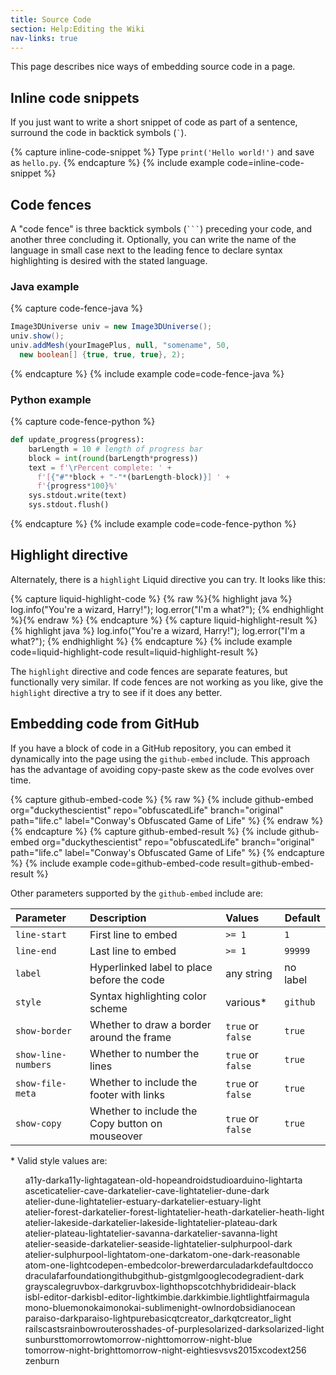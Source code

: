 ```yaml
---
title: Source Code
section: Help:Editing the Wiki
nav-links: true
---
```


This page describes nice ways of embedding source code in a page.

## Inline code snippets

If you just want to write a short snippet of code as part of a sentence,
surround the code in backtick symbols (<code>`</code>).

{% capture inline-code-snippet %}
Type `print('Hello world!')` and save as `hello.py`.
{% endcapture %}
{% include example code=inline-code-snippet %}

## Code fences

A "code fence" is three backtick symbols (<code>```</code>) preceding your
code, and another three concluding it. Optionally, you can write the name of
the language in small case next to the leading fence to declare syntax
highlighting is desired with the stated language.

### Java example

{% capture code-fence-java %}
```java
Image3DUniverse univ = new Image3DUniverse();
univ.show();
univ.addMesh(yourImagePlus, null, "somename", 50,
  new boolean[] {true, true, true}, 2);
```
{% endcapture %}
{% include example code=code-fence-java %}

### Python example

{% capture code-fence-python %}
```python
def update_progress(progress):
    barLength = 10 # length of progress bar
    block = int(round(barLength*progress))
    text = f'\rPercent complete: ' +
      f'[{"#"*block + "-"*(barLength-block)}] ' +
      f'{progress*100}%'
    sys.stdout.write(text)
    sys.stdout.flush()
```
{% endcapture %}
{% include example code=code-fence-python %}

## Highlight directive

Alternately, there is a `highlight` Liquid directive you can try.
It looks like this:

{% capture liquid-highlight-code %}
{% raw %}{% highlight java %}
log.info("You're a wizard, Harry!");
log.error("I'm a what?");
{% endhighlight %}{% endraw %}
{% endcapture %}
{% capture liquid-highlight-result %}
{% highlight java %}
log.info("You're a wizard, Harry!");
log.error("I'm a what?");
{% endhighlight %}
{% endcapture %}
{% include example code=liquid-highlight-code result=liquid-highlight-result %}

The `highlight` directive and code fences are separate features, but
functionally very similar. If code fences are not working as you like,
give the `highlight` directive a try to see if it does any better.

## Embedding code from GitHub

If you have a block of code in a GitHub repository, you can embed it
dynamically into the page using the `github-embed` include. This approach has
the advantage of avoiding copy-paste skew as the code evolves over time.

{% capture github-embed-code %}
{% raw %}
{% include github-embed
     org="duckythescientist"
     repo="obfuscatedLife"
     branch="original"
     path="life.c"
     label="Conway's Obfuscated Game of Life" %}
{% endraw %}
{% endcapture %}
{% capture github-embed-result %}
{% include github-embed
     org="duckythescientist"
     repo="obfuscatedLife"
     branch="original"
     path="life.c"
     label="Conway's Obfuscated Game of Life" %}
{% endcapture %}
{% include example code=github-embed-code result=github-embed-result %}

Other parameters supported by the `github-embed` include are:

| Parameter           | Description                                     | Values            | Default  |
|:--------------------|:------------------------------------------------|:------------------|----------|
| `line-start`        | First line to embed                             | `>= 1`            | `1`      |
| `line-end`          | Last line to embed                              | `>= 1`            | `99999`  |
| `label`             | Hyperlinked label to place before the code      | any string        | no label |
| `style`             | Syntax highlighting color scheme                | various*          | `github` |
| `show-border`       | Whether to draw a border around the frame       | `true` or `false` | `true`   |
| `show-line-numbers` | Whether to number the lines                     | `true` or `false` | `true`   |
| `show-file-meta`    | Whether to include the footer with links        | `true` or `false` | `true`   |
| `show-copy`         | Whether to include the Copy button on mouseover | `true` or `false` | `true`   |

\* Valid style values are:
<ul style="display: flex; flex-wrap: wrap; list-style: none;">
<li>a11y-dark</li>
<li>a11y-light</li>
<li>agate</li>
<li>an-old-hope</li>
<li>androidstudio</li>
<li>arduino-light</li>
<li>arta</li>
<li>ascetic</li>
<li>atelier-cave-dark</li>
<li>atelier-cave-light</li>
<li>atelier-dune-dark</li>
<li>atelier-dune-light</li>
<li>atelier-estuary-dark</li>
<li>atelier-estuary-light</li>
<li>atelier-forest-dark</li>
<li>atelier-forest-light</li>
<li>atelier-heath-dark</li>
<li>atelier-heath-light</li>
<li>atelier-lakeside-dark</li>
<li>atelier-lakeside-light</li>
<li>atelier-plateau-dark</li>
<li>atelier-plateau-light</li>
<li>atelier-savanna-dark</li>
<li>atelier-savanna-light</li>
<li>atelier-seaside-dark</li>
<li>atelier-seaside-light</li>
<li>atelier-sulphurpool-dark</li>
<li>atelier-sulphurpool-light</li>
<li>atom-one-dark</li>
<li>atom-one-dark-reasonable</li>
<li>atom-one-light</li>
<li>codepen-embed</li>
<li>color-brewer</li>
<li>darcula</li>
<li>dark</li>
<li>default</li>
<li>docco</li>
<li>dracula</li>
<li>far</li>
<li>foundation</li>
<li>github</li>
<li>github-gist</li>
<li>gml</li>
<li>googlecode</li>
<li>gradient-dark</li>
<li>grayscale</li>
<li>gruvbox-dark</li>
<li>gruvbox-light</li>
<li>hopscotch</li>
<li>hybrid</li>
<li>idea</li>
<li>ir-black</li>
<li>isbl-editor-dark</li>
<li>isbl-editor-light</li>
<li>kimbie.dark</li>
<li>kimbie.light</li>
<li>lightfair</li>
<li>magula</li>
<li>mono-blue</li>
<li>monokai</li>
<li>monokai-sublime</li>
<li>night-owl</li>
<li>nord</li>
<li>obsidian</li>
<li>ocean</li>
<li>paraiso-dark</li>
<li>paraiso-light</li>
<li>purebasic</li>
<li>qtcreator_dark</li>
<li>qtcreator_light</li>
<li>railscasts</li>
<li>rainbow</li>
<li>routeros</li>
<li>shades-of-purple</li>
<li>solarized-dark</li>
<li>solarized-light</li>
<li>sunburst</li>
<li>tomorrow</li>
<li>tomorrow-night</li>
<li>tomorrow-night-blue</li>
<li>tomorrow-night-bright</li>
<li>tomorrow-night-eighties</li>
<li>vs</li>
<li>vs2015</li>
<li>xcode</li>
<li>xt256</li>
<li>zenburn</li>
</ul>

